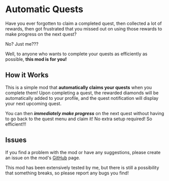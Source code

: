 # Automatic Quests

Have you ever <cr>forgotten</c> to claim a completed quest, then collected a lot of <cj>rewards</c>, then got <cr>frustrated</c> that you missed out on using those rewards to make progress on the next quest?

No? Just me???

Well, to anyone who wants to complete your quests as efficiently as possible, <cy>**this mod is for you!**</c>

## How it Works

This is a simple mod that <cy>**automatically claims your quests**</c> when you complete them! Upon completing a quest, the rewarded <cj>diamonds</c> will be automatically added to your profile, and the <cp>quest notification</c> will display your next upcoming quest. 

You can then <cg>***immediately make progress***</c> on the next quest without having to go back to the quest menu and claim it! No extra setup required! So efficient!!!

## Issues

If you find a <cr>problem</c> with the mod or have any <cp>suggestions</c>, please create an issue on the mod's [GitHub](https://github.com/glow13/AutomaticQuests/issues) page.

This mod has been extensively tested by me, but there is still a possibility that something breaks, so please report any bugs you find!